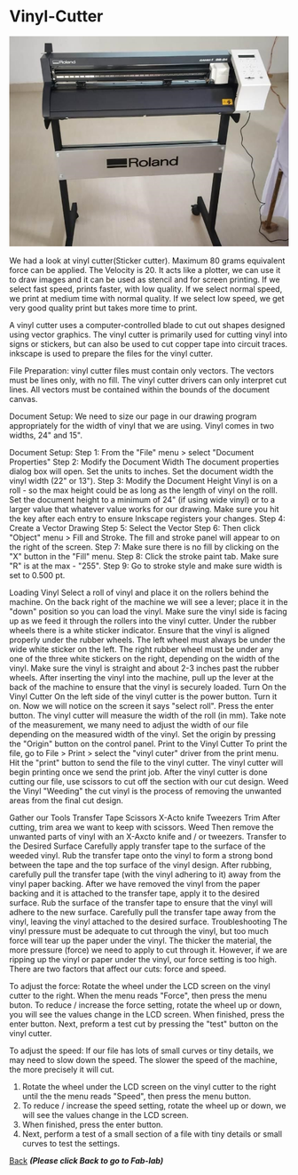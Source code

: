 # Vinyl-Cutter
![Vinyl-Cutter](/images/roland-vinyl-cutter.jpeg)

We had a   look   at   vinyl cutter(Sticker cutter). Maximum 80 grams equivalent force can be applied.
The Velocity is 20. It acts like a plotter, we  can   use  it  to draw images and it  can   be   used  as  stencil and for screen printing. If we select fast speed, prints faster, with low quality. If we select normal speed, we print at medium time with normal quality. If we select low speed, we get very good quality print but takes more time to print.

A vinyl cutter uses a computer-controlled blade to cut out shapes designed using vector graphics. The vinyl cutter is primarily used for cutting vinyl into signs or stickers, but can also be used to cut copper tape into circuit traces.
inkscape is used  to prepare the files for the vinyl cutter.

File Preparation:
vinyl cutter files must contain only vectors.
The vectors must be lines only, with no fill.
The vinyl cutter drivers can only interpret cut lines.
All vectors must be contained within the bounds of the document canvas.

Document Setup:
We need to size our page in our drawing program appropriately for the width of vinyl that we are using. Vinyl comes in two widths, 24" and 15".

Document Setup:
Step 1: From the "File" menu > select "Document Properties"
Step 2: Modify the Document Width
The document properties dialog box will open.
Set the units to inches.
Set the document width the vinyl width (22" or 13").
Step 3: Modify the Document Height
Vinyl is on a roll - so the max height could be as long as the length of vinyl on the rolll.
Set the document height to a minimum of 24" (if using wide vinyl) or to a larger value that whatever value works for our drawing.
Make sure you hit the key after each entry to ensure Inkscape registers your changes.
Step 4: Create a Vector Drawing
Step 5: Select the Vector
Step 6: Then click "Object" menu > Fill and Stroke.
The fill and stroke panel will appear to on the right of the screen.
Step 7: Make sure there is no fill by clicking on the "X" button in the "Fill" menu.
Step 8: Click the stroke paint tab. Make sure "R" is at the max - "255".
Step 9: Go to stroke style and make sure width is set to 0.500 pt.

Loading Vinyl
Select a roll of vinyl and place it on the rollers behind the machine.
On the back right of the machine we will see a lever; place it in the "down" position so you can load      the vinyl.
Make sure the vinyl side is facing up as we feed it through the rollers into the vinyl cutter.
Under the rubber wheels there is a white sticker indicator.
Ensure that the vinyl is aligned properly under the rubber wheels.
The left wheel must always be under the wide white sticker on the left.
The right rubber wheel must be under any one of the three white stickers on the right, depending on        the width of the vinyl.
Make sure the vinyl is straight and about 2-3 inches past the rubber wheels.
After inserting the vinyl into the machine, pull up the lever at the back of the machine to ensure that the vinyl is securely loaded.
Turn On the Vinyl Cutter
On the left side of the vinyl cutter is the power button.
Turn it on.
Now we will notice on the screen it says "select roll".
Press the enter button.
The vinyl cutter will measure the width of the roll (in mm). Take note of the measurement, we many need to adjust the width of our file depending on the measured width of the vinyl.
Set the origin by pressing the "Origin" button on the control panel.
Print to the Vinyl Cutter
To print the file, go to File > Print > select the "vinyl cuter" driver from the print menu.
Hit the "print" button to send the file to the vinyl cutter.
The vinyl cutter will begin printing once we send the print job.
After the vinyl cutter is done cutting our file, use scissors to cut off the section with our cut design.
Weed the Vinyl
"Weeding" the cut vinyl is the process of removing the unwanted areas from the final cut design.

Gather our Tools
Transfer Tape
Scissors
X-Acto knife
Tweezers
Trim
After cutting, trim area we want to keep with scissors.
Weed
Then remove the unwanted parts of vinyl with an X-Axcto knife and / or tweezers.
Transfer to the Desired Surface
Carefully apply transfer tape to the surface of the weeded vinyl. Rub the transfer tape onto the vinyl to form a strong bond between the tape and the top surface of the vinyl design.
After rubbing, carefully pull the transfer tape (with the vinyl adhering to it) away from the vinyl paper backing.
After we have removed the vinyl from the paper backing and it is attached to the transfer tape, apply it to the desired surface. Rub the surface of the transfer tape to ensure that the vinyl will adhere to the new surface.
Carefully pull the transfer tape away from the vinyl, leaving the vinyl attached to the desired surface.
Troubleshooting
The vinyl pressure must be adequate to cut through the vinyl, but too much force will tear up the paper under the vinyl.
The thicker the material, the more pressure (force) we need to apply to cut through it.
However, if we are ripping up the vinyl or paper under the vinyl, our force setting is too high.
There are two factors that affect our cuts: force and speed.

To adjust the force:
Rotate the wheel under the LCD screen on the vinyl cutter to the right.
When the menu reads "Force", then press the menu buton.
To reduce / increase the force setting, rotate the wheel up or down, you will see the values change in the LCD screen.
When finished, press the enter button.
Next, preform a test cut by pressing the "test" button on the vinyl cutter.

To adjust the speed:
If our file has lots of small curves or tiny details, we may need to slow down the speed. The slower the speed of the machine, the more precisely it will cut.
1.	Rotate the wheel under the LCD screen on the vinyl cutter to the right until the the menu reads "Speed", then press the menu button.
2.	To reduce / increase the speed setting, rotate the wheel up or down, we will see the values change in the LCD screen.
3.	When finished, press the enter button.
4.	Next, perform a test of a small section of a file with tiny details or small curves to test the settings.





[Back](/mdfiles/Fab-Lab.md)  ***(Please click  Back to go to Fab-lab)***

